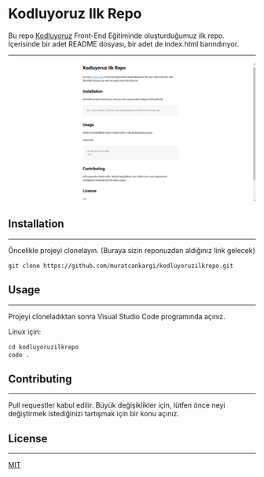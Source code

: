 # Kodluyoruz Ilk Repo
Bu repo [Kodluyoruz](https://www.kodluyoruz.org/) Front-End Eğitiminde oluşturduğumuz ilk repo. İçerisinde bir adet README dosyası, bir adet de index.html barındırıyor.
***
![image](https://raw.githubusercontent.com/Kodluyoruz/taskforce/main/git/odev1/figures/markdown.png)

## Installation
***
Öncelikle projeyi clonelayın. (Buraya sizin reponuzdan aldığınız link gelecek)

```
git clone https://github.com/muratcankargi/kodluyoruzilkrepo.git
```
## Usage 
***
Projeyi cloneladıktan sonra Visual Studio Code programında açınız.

Linux için:
```
cd kodluyoruzilkrepo
code .
```
## Contributing
***
Pull requestler kabul edilir. Büyük değişiklikler için, lütfen önce neyi değiştirmek istediğinizi tartışmak için bir konu açınız.
## License
***
[MIT](https://choosealicense.com/licenses/mit/)
